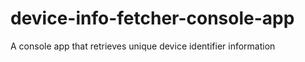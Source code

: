 # device-info-fetcher-console-app
A console app that retrieves unique device identifier information
